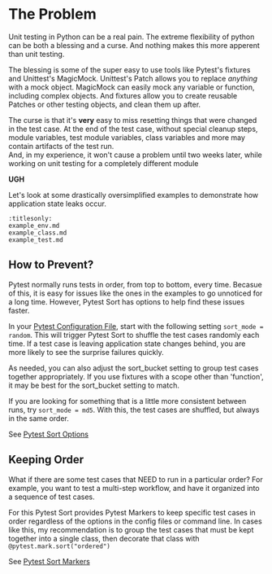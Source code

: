 # The Problem

Unit testing in Python can be a real pain.
The extreme flexibility of python can be both a blessing and a curse.
And nothing makes this more apperent than unit testing.

The blessing is some of the super easy to use tools like Pytest's fixtures and Unittest's MagicMock.
Unittest's Patch allows you to replace _anything_ with a mock object.
MagicMock can easily mock any variable or function, including complex objects.
And fixtures allow you to create reusable Patches or other testing objects, and clean them up after.

The curse is that it's **very** easy to miss resetting things that were changed in the test case.
At the end of the test case, without special cleanup steps, module variables, test module variables, class variables and more may contain artifacts of the test run.  
And, in my experience, it won't cause a problem until two weeks later, while working on unit testing for a completely different module

**UGH**

Let's look at some drastically oversimplified examples to demonstrate how application state leaks occur.

```{toctree}
:titlesonly:
example_env.md
example_class.md
example_test.md
```

## How to Prevent?

Pytest normally runs tests in order, from top to bottom, every time.
Becasue of this, it is easy for issues like the ones in the examples to go unnoticed for a long time.
However, Pytest Sort has options to help find these issues faster.

In your [Pytest Configuration File](https://docs.pytest.org/en/7.4.x/reference/customize.html#configuration-file-formats), start with the following setting `sort_mode = random`.
This will trigger Pytest Sort to shuffle the test cases randomly each time.
If a test case is leaving application state changes behind, you are more likely to see the surprise failures quickly.

As needed, you can also adjust the sort_bucket setting to group test cases together appropriately.  If you use fixtures with a scope other than 'function', it may be best for the sort_bucket setting to match.

If you are looking for something that is a little more consistent between runs, try `sort_mode = md5`.
With this, the test cases are shuffled, but always in the same order.

See [Pytest Sort Options](project:options.rst)

## Keeping Order

What if there are some test cases that NEED to run in a particular order?
For example, you want to test a multi-step workflow, and have it organized into a sequence of test cases.

For this Pytest Sort provides Pytest Markers to keep specific test cases in order regardless of the options in the config files or command line.
In cases like this, my recommendation is to group the test cases that must be kept together into a single class, then decorate that class with `@pytest.mark.sort("ordered")`

See [Pytest Sort Markers](project:markers.rst)